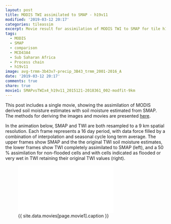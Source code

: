 ```yaml
---
layout: post
title: MODIS TWI assimilated to SMAP - h19v11
modified: '2019-03-12 20:17'
categories: tileassim
excerpt: Movie result for assimilation of MODIS TWI to SMAP for tile h19v11.
tags:
  - MODIS
  - SMAP
  - comparison
  - MCD43A4
  - Sub Saharan Africa
  - Process chain
  - h19v11
image: avg-trmm-3b43v7-precip_3B43_trmm_2001-2016_A
date: '2019-03-12 20:17'
comments: true
share: true
movie1: SMAPvsTWIx4_h19v11_2015121-2018361_002-modfit-9km
---
```

<script src="https://karttur.github.io/common/assets/js/karttur/togglediv.js"></script>

This post includes a single movie, showing the assimilation of MODIS derived soil moisture estimates with soil moisture estimated from SMAP. The methods for deriving the images and movies are presented [here](../../blog/smap-modis-adjust-methods/).

In the animation below, SMAP and TWI are both resampled to a 9 km spatial resolution. Each frame represents a 16 day period, with data force filled by a combination of interpolation and seasonal cycle long term average. The upper frames show SMAP and the the original TWI soil moisture estimates, the lower frames show TWI completely assimilated to SMAP (left), and a 50 % assimilation for non-flooded cells and with cells indicated as flooded or very wet in TWI retaining their original TWI values (right).

<figure>
<iframe src="{{ site.commonurl }}/movies/{{ site.data.movies[page.movie1].file }}" width="{{ site.data.movies[page.movie1].width }}" height="{{ site.data.movies[page.movie1].height }}" frameborder="0">
</iframe>
<figcaption> {{ site.data.movies[page.movie1].caption }} </figcaption>
</figure>

